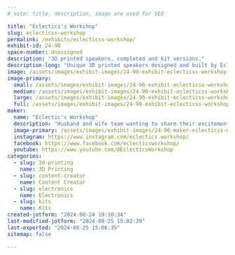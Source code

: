 ```yaml
---
# note: title, description, image are used for SEO

title: "Eclectics's Workshop"
slug: eclecticss-workshop
permalink: /exhibits/eclecticss-workshop/
exhibit-id: 24-90
space-number: Unassigned
description: "3D printed speakers, completed and kit versions."
description-long: "Unique 3D printed speakers designed and built by Eclectic's Workshop owner, Joey. Plug n' Play and advanced kits available with and without pre-printed enclosures. Completed speakers also available. Enclosures come in multiple colors pre-printed, or print your own enclosure at home with the filament of your choice!"
image: /assets/images/exhibit-images/24-90-exhibit-eclecticss-workshop-20240824-184651-large.jpg
image-primary: 
  small: /assets/images/exhibit-images/24-90-exhibit-eclecticss-workshop-20240824-184651-small.jpg
  medium: /assets/images/exhibit-images/24-90-exhibit-eclecticss-workshop-20240824-184651-medium.jpg
  large: /assets/images/exhibit-images/24-90-exhibit-eclecticss-workshop-20240824-184651-large.jpg
  full: /assets/images/exhibit-images/24-90-exhibit-eclecticss-workshop-20240824-184651-full.jpg
maker: 
  name: "Eclectic's Workshop"
  description: "Husband and wife team wanting to share their excitement for making affordable and accessible projects. We have a variety of interests from 3d printing to wood working to converting gas mini-bikes to electric. We have a small YouTube channel with 350+ subscribers where we share our process and finished projects."
  image-primary: /assets/images/exhibit-images/24-90-maker-eclecticss-workshop-kristastein348-mo-01-medium.jpg
  instagram: https://www.instagram.com/eclectics.workshop/
  facebook: https://www.facebook.com/eclecticsworkshop/
  youtube: https://www.youtube.com/@EclecticsWorkshop
categories: 
  - slug: 3d-printing
    name: 3D Printing
  - slug: content-creator
    name: Content Creator
  - slug: electronics
    name: Electronics
  - slug: kits
    name: Kits
created-jotform: "2024-08-24 19:10:34"
last-modified-jotform: "2024-08-25 15:02:39"
last-exported: "2024-08-25 15:06:35"
sitemap: false

---
```

